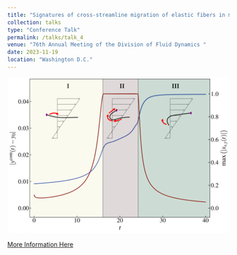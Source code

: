 ```yaml
---
title: "Signatures of cross-streamline migration of elastic fibers in microscale flows"
collection: talks
type: "Conference Talk"
permalink: /talks/talk_4
venue: "76th Annual Meeting of the Division of Fluid Dynamics "
date: 2023-11-19
location: "Washington D.C."
---
```


<img width="520" src="/images/u_phase_diagram.svg">



[More Information Here](https://meetings.aps.org/Meeting/DFD23/Session/G46.4)
